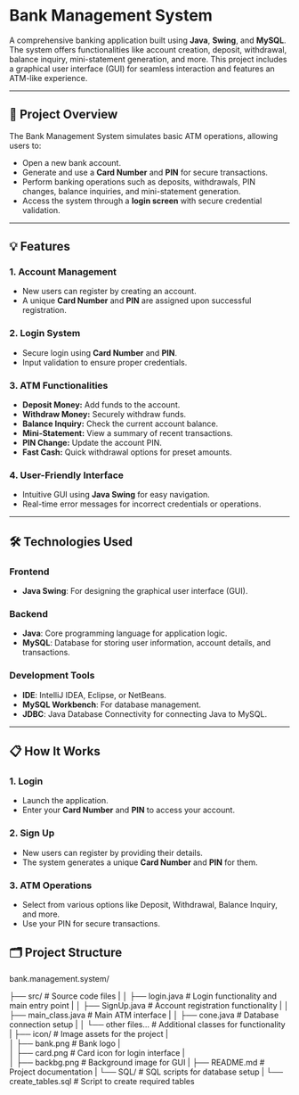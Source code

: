 # Bank Management System

A comprehensive banking application built using **Java**, **Swing**, and **MySQL**. The system offers functionalities like account creation, deposit, withdrawal, balance inquiry, mini-statement generation, and more. This project includes a graphical user interface (GUI) for seamless interaction and features an ATM-like experience.

---

## 📝 Project Overview

The Bank Management System simulates basic ATM operations, allowing users to:
- Open a new bank account.
- Generate and use a **Card Number** and **PIN** for secure transactions.
- Perform banking operations such as deposits, withdrawals, PIN changes, balance inquiries, and mini-statement generation.
- Access the system through a **login screen** with secure credential validation.

---

## 💡 Features

### 1. Account Management
- New users can register by creating an account.
- A unique **Card Number** and **PIN** are assigned upon successful registration.

### 2. Login System
- Secure login using **Card Number** and **PIN**.
- Input validation to ensure proper credentials.

### 3. ATM Functionalities
- **Deposit Money:** Add funds to the account.
- **Withdraw Money:** Securely withdraw funds.
- **Balance Inquiry:** Check the current account balance.
- **Mini-Statement:** View a summary of recent transactions.
- **PIN Change:** Update the account PIN.
- **Fast Cash:** Quick withdrawal options for preset amounts.

### 4. User-Friendly Interface
- Intuitive GUI using **Java Swing** for easy navigation.
- Real-time error messages for incorrect credentials or operations.

---

## 🛠 Technologies Used

### Frontend
- **Java Swing**: For designing the graphical user interface (GUI).

### Backend
- **Java**: Core programming language for application logic.
- **MySQL**: Database for storing user information, account details, and transactions.

### Development Tools
- **IDE**: IntelliJ IDEA, Eclipse, or NetBeans.
- **MySQL Workbench**: For database management.
- **JDBC**: Java Database Connectivity for connecting Java to MySQL.

---

## 📋 How It Works

### 1. Login
- Launch the application.
- Enter your **Card Number** and **PIN** to access your account.

### 2. Sign Up
- New users can register by providing their details.
- The system generates a unique **Card Number** and **PIN** for them.

### 3. ATM Operations
- Select from various options like Deposit, Withdrawal, Balance Inquiry, and more.
- Use your PIN for secure transactions.
 
## 🗂 Project Structure

bank.management.system/

├── src/                           # Source code files
|
│   ├── login.java                 # Login functionality and main entry point
|
│   ├── SignUp.java                # Account registration functionality
|
│   ├── main_class.java            # Main ATM interface
|
│   ├── cone.java                  # Database connection setup
|
│   └── other files...             # Additional classes for functionality
|
├── icon/                          # Image assets for the project
|   
│   ├── bank.png                   # Bank logo
|   
│   ├── card.png                   # Card icon for login interface
|   
│   ├── backbg.png                 # Background image for GUI
|
├── README.md                      # Project documentation
|
└── SQL/                           # SQL scripts for database setup
    |
    └── create_tables.sql          # Script to create required tables
